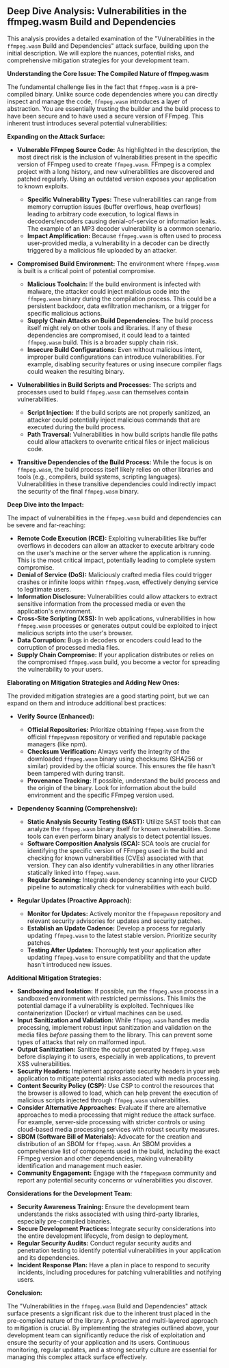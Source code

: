 ## Deep Dive Analysis: Vulnerabilities in the ffmpeg.wasm Build and Dependencies

This analysis provides a detailed examination of the "Vulnerabilities in the `ffmpeg.wasm` Build and Dependencies" attack surface, building upon the initial description. We will explore the nuances, potential risks, and comprehensive mitigation strategies for your development team.

**Understanding the Core Issue: The Compiled Nature of ffmpeg.wasm**

The fundamental challenge lies in the fact that `ffmpeg.wasm` is a pre-compiled binary. Unlike source code dependencies where you can directly inspect and manage the code, `ffmpeg.wasm` introduces a layer of abstraction. You are essentially trusting the builder and the build process to have been secure and to have used a secure version of FFmpeg. This inherent trust introduces several potential vulnerabilities:

**Expanding on the Attack Surface:**

* **Vulnerable FFmpeg Source Code:** As highlighted in the description, the most direct risk is the inclusion of vulnerabilities present in the specific version of FFmpeg used to create `ffmpeg.wasm`. FFmpeg is a complex project with a long history, and new vulnerabilities are discovered and patched regularly. Using an outdated version exposes your application to known exploits.
    * **Specific Vulnerability Types:** These vulnerabilities can range from memory corruption issues (buffer overflows, heap overflows) leading to arbitrary code execution, to logical flaws in decoders/encoders causing denial-of-service or information leaks. The example of an MP3 decoder vulnerability is a common scenario.
    * **Impact Amplification:**  Because `ffmpeg.wasm` is often used to process user-provided media, a vulnerability in a decoder can be directly triggered by a malicious file uploaded by an attacker.

* **Compromised Build Environment:** The environment where `ffmpeg.wasm` is built is a critical point of potential compromise.
    * **Malicious Toolchain:** If the build environment is infected with malware, the attacker could inject malicious code into the `ffmpeg.wasm` binary during the compilation process. This could be a persistent backdoor, data exfiltration mechanism, or a trigger for specific malicious actions.
    * **Supply Chain Attacks on Build Dependencies:** The build process itself might rely on other tools and libraries. If any of these dependencies are compromised, it could lead to a tainted `ffmpeg.wasm` build. This is a broader supply chain risk.
    * **Insecure Build Configurations:**  Even without malicious intent, improper build configurations can introduce vulnerabilities. For example, disabling security features or using insecure compiler flags could weaken the resulting binary.

* **Vulnerabilities in Build Scripts and Processes:**  The scripts and processes used to build `ffmpeg.wasm` can themselves contain vulnerabilities.
    * **Script Injection:**  If the build scripts are not properly sanitized, an attacker could potentially inject malicious commands that are executed during the build process.
    * **Path Traversal:** Vulnerabilities in how build scripts handle file paths could allow attackers to overwrite critical files or inject malicious code.

* **Transitive Dependencies of the Build Process:** While the focus is on `ffmpeg.wasm`, the build process itself likely relies on other libraries and tools (e.g., compilers, build systems, scripting languages). Vulnerabilities in these transitive dependencies could indirectly impact the security of the final `ffmpeg.wasm` binary.

**Deep Dive into the Impact:**

The impact of vulnerabilities in the `ffmpeg.wasm` build and dependencies can be severe and far-reaching:

* **Remote Code Execution (RCE):** Exploiting vulnerabilities like buffer overflows in decoders can allow an attacker to execute arbitrary code on the user's machine or the server where the application is running. This is the most critical impact, potentially leading to complete system compromise.
* **Denial of Service (DoS):** Maliciously crafted media files could trigger crashes or infinite loops within `ffmpeg.wasm`, effectively denying service to legitimate users.
* **Information Disclosure:** Vulnerabilities could allow attackers to extract sensitive information from the processed media or even the application's environment.
* **Cross-Site Scripting (XSS):** In web applications, vulnerabilities in how `ffmpeg.wasm` processes or generates output could be exploited to inject malicious scripts into the user's browser.
* **Data Corruption:**  Bugs in decoders or encoders could lead to the corruption of processed media files.
* **Supply Chain Compromise:** If your application distributes or relies on the compromised `ffmpeg.wasm` build, you become a vector for spreading the vulnerability to your users.

**Elaborating on Mitigation Strategies and Adding New Ones:**

The provided mitigation strategies are a good starting point, but we can expand on them and introduce additional best practices:

* **Verify Source (Enhanced):**
    * **Official Repositories:** Prioritize obtaining `ffmpeg.wasm` from the official `ffmpegwasm` repository or verified and reputable package managers (like npm).
    * **Checksum Verification:**  Always verify the integrity of the downloaded `ffmpeg.wasm` binary using checksums (SHA256 or similar) provided by the official source. This ensures the file hasn't been tampered with during transit.
    * **Provenance Tracking:** If possible, understand the build process and the origin of the binary. Look for information about the build environment and the specific FFmpeg version used.

* **Dependency Scanning (Comprehensive):**
    * **Static Analysis Security Testing (SAST):** Utilize SAST tools that can analyze the `ffmpeg.wasm` binary itself for known vulnerabilities. Some tools can even perform binary analysis to detect potential issues.
    * **Software Composition Analysis (SCA):**  SCA tools are crucial for identifying the specific version of FFmpeg used in the build and checking for known vulnerabilities (CVEs) associated with that version. They can also identify vulnerabilities in any other libraries statically linked into `ffmpeg.wasm`.
    * **Regular Scanning:** Integrate dependency scanning into your CI/CD pipeline to automatically check for vulnerabilities with each build.

* **Regular Updates (Proactive Approach):**
    * **Monitor for Updates:** Actively monitor the `ffmpegwasm` repository and relevant security advisories for updates and security patches.
    * **Establish an Update Cadence:**  Develop a process for regularly updating `ffmpeg.wasm` to the latest stable version. Prioritize security patches.
    * **Testing After Updates:** Thoroughly test your application after updating `ffmpeg.wasm` to ensure compatibility and that the update hasn't introduced new issues.

**Additional Mitigation Strategies:**

* **Sandboxing and Isolation:** If possible, run the `ffmpeg.wasm` process in a sandboxed environment with restricted permissions. This limits the potential damage if a vulnerability is exploited. Techniques like containerization (Docker) or virtual machines can be used.
* **Input Sanitization and Validation:** While `ffmpeg.wasm` handles media processing, implement robust input sanitization and validation on the media files *before* passing them to the library. This can prevent some types of attacks that rely on malformed input.
* **Output Sanitization:**  Sanitize the output generated by `ffmpeg.wasm` before displaying it to users, especially in web applications, to prevent XSS vulnerabilities.
* **Security Headers:** Implement appropriate security headers in your web application to mitigate potential risks associated with media processing.
* **Content Security Policy (CSP):** Use CSP to control the resources that the browser is allowed to load, which can help prevent the execution of malicious scripts injected through `ffmpeg.wasm` vulnerabilities.
* **Consider Alternative Approaches:**  Evaluate if there are alternative approaches to media processing that might reduce the attack surface. For example, server-side processing with stricter controls or using cloud-based media processing services with robust security measures.
* **SBOM (Software Bill of Materials):** Advocate for the creation and distribution of an SBOM for `ffmpeg.wasm`. An SBOM provides a comprehensive list of components used in the build, including the exact FFmpeg version and other dependencies, making vulnerability identification and management much easier.
* **Community Engagement:** Engage with the `ffmpegwasm` community and report any potential security concerns or vulnerabilities you discover.

**Considerations for the Development Team:**

* **Security Awareness Training:** Ensure the development team understands the risks associated with using third-party libraries, especially pre-compiled binaries.
* **Secure Development Practices:** Integrate security considerations into the entire development lifecycle, from design to deployment.
* **Regular Security Audits:** Conduct regular security audits and penetration testing to identify potential vulnerabilities in your application and its dependencies.
* **Incident Response Plan:** Have a plan in place to respond to security incidents, including procedures for patching vulnerabilities and notifying users.

**Conclusion:**

The "Vulnerabilities in the `ffmpeg.wasm` Build and Dependencies" attack surface presents a significant risk due to the inherent trust placed in the pre-compiled nature of the library. A proactive and multi-layered approach to mitigation is crucial. By implementing the strategies outlined above, your development team can significantly reduce the risk of exploitation and ensure the security of your application and its users. Continuous monitoring, regular updates, and a strong security culture are essential for managing this complex attack surface effectively.
